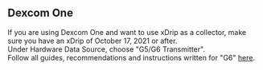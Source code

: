## Dexcom One  
  
If you are using Dexcom One and want to use xDrip as a collector, make sure you have an xDrip of October 17, 2021 or after.  
Under Hardware Data Source, choose "G5/G6 Transmitter".  
Follow all guides, recommendations and instructions written for "G6" [here](https://navid200.github.io/xDrip/).  
